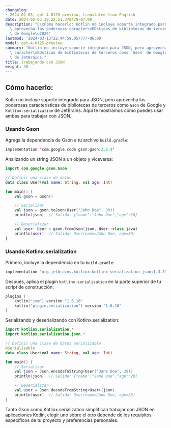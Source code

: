 ```yaml
---
changelog:
- 2024-02-03, gpt-4-0125-preview, translated from English
date: 2024-02-03 19:22:51.370470-07:00
description: "C\xF3mo hacerlo: Kotlin no incluye soporte integrado para JSON, pero\
  \ aprovecha las poderosas caracter\xEDsticas de bibliotecas de terceros como `Gson`\
  \ de Google\u2026"
lastmod: '2024-03-13T22:44:59.057777-06:00'
model: gpt-4-0125-preview
summary: "Kotlin no incluye soporte integrado para JSON, pero aprovecha las poderosas\
  \ caracter\xEDsticas de bibliotecas de terceros como `Gson` de Google y `Kotlinx.serialization`\
  \ de JetBrains."
title: Trabajando con JSON
weight: 38
---
```


## Cómo hacerlo:
Kotlin no incluye soporte integrado para JSON, pero aprovecha las poderosas características de bibliotecas de terceros como `Gson` de Google y `Kotlinx.serialization` de JetBrains. Aquí te mostramos cómo puedes usar ambas para trabajar con JSON.

### Usando Gson
Agrega la dependencia de Gson a tu archivo `build.gradle`:
```kotlin
implementation 'com.google.code.gson:gson:2.8.9'
```

Analizando un string JSON a un objeto y viceversa:
```kotlin
import com.google.gson.Gson

// Definir una clase de datos
data class User(val name: String, val age: Int)

fun main() {
    val gson = Gson()

    // Serializar
    val json = gson.toJson(User("John Doe", 30))
    println(json)  // Salida: {"name":"John Doe","age":30}

    // Deserializar
    val user: User = gson.fromJson(json, User::class.java)
    println(user)  // Salida: User(name=John Doe, age=30)
}
```

### Usando Kotlinx.serialization
Primero, incluye la dependencia en tu `build.gradle`:
```kotlin
implementation "org.jetbrains.kotlinx:kotlinx-serialization-json:1.3.3"
```

Después, aplica el plugin `kotlinx-serialization` en la parte superior de tu script de construcción:
```kotlin
plugins {
    kotlin("jvm") version "1.6.10"
    kotlin("plugin.serialization") version "1.6.10"
}
```

Serializando y deserializando con Kotlinx.serialization:
```kotlin
import kotlinx.serialization.*
import kotlinx.serialization.json.*

// Definir una clase de datos serializable
@Serializable
data class User(val name: String, val age: Int)

fun main() {
    // Serializar
    val json = Json.encodeToString(User("Jane Doe", 28))
    println(json)  // Salida: {"name":"Jane Doe","age":28}

    // Deserializar
    val user = Json.decodeFromString<User>(json)
    println(user)  // Salida: User(name=Jane Doe, age=28)
}
```

Tanto Gson como Kotlinx.serialization simplifican trabajar con JSON en aplicaciones Kotlin, elegir uno sobre el otro depende de los requisitos específicos de tu proyecto y preferencias personales.
